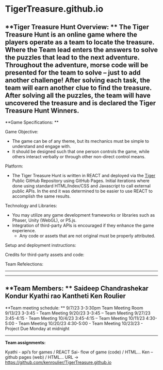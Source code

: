 # TigerTreasure.github.io

**Tiger Treasure Hunt Overview: **
The Tiger Treasure Hunt is an online game where the players operate as a team to locate the treasure. Where the Team lead enters the answers to solve the puzzles that lead to the next adventure.  
Throughout the adventure, morse code will be presented for the team to solve – just to add another challenge! After solving each task, the team will earn another clue to find the treasure.  
After solving all the puzzles, the team will have uncovered the treasure and is declared the Tiger Treasure Hunt Winners.    
------------------------------------------------------------------------------------------------- 

**Game Specifications: **

Game Objective: 
 - The game can be of any theme, but its mechanics must be simple to understand and engage with.  
 - It should be designed such that one person controls the game, while others interact verbally or through other non-direct control means. 

Platform: 
 - The Tiger Treasure Hunt is written in REACT and deployed via the [Tiger](https://github.com/kenroulier/TigerTreasure.github.io) Public GitHub Repository using GitHub Pages.  Initial iterations where done using standard HTML/Index/CSS and Javascript to call external public APIs.  In the end it was determined to be easier to use REACT to accomplish the same results.

Technology and Libraries: 
 - You may utilize any game development frameworks or libraries such as Phaser, Unity (WebGL), or P5.js. 
 - Integration of third-party APIs is encouraged if they enhance the game experience. 
   - Any code or assets that are not original must be properly attributed. 

Setup and deployment instructions:

Credits for third-party assets and code:

Team Refelections:



-------------------------------------------------------------------------------------------------
-------------------------------------------------------------------------------------------------
**Team Members: **
Saideep Chandrashekar Kondur 
Kyathi rao  Kantheti 
Ken Roulier 
------------------------------------------------------------------------------------------------- 

**Team meeting schedule: **
9/7/23  3-3:30pm Team Meeting Room 
9/13/23  3-3:45 - Team Meeting 
9/20/23  3-3:45 – Team Meeting 
9/27/23  3:45-4:15 - Team Meeting 
10/4/23  3:45-4:15 – Team Meeting 
10/11/23  4:30-5:00 - Team Meeting 
10/20/23  4:30-5:00 - Team Meeting 
10/23/23 - Project Due Monday at midnight 

------------------------------------------------------------------------------------------------- 

**Team assignments:** 

Kyathi -  api’s for games / REACT 
Sai- flow of game (code) / HTML...
Ken – github pages (web) / HTML...
URL -> https://github.com/kenroulier/TigerTreasure.github.io 
